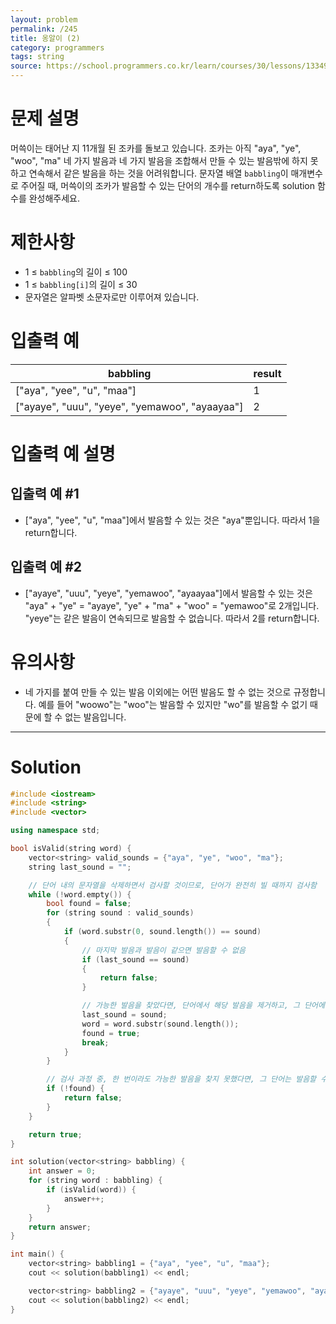 ```yaml
---
layout: problem
permalink: /245
title: 옹알이 (2)
category: programmers
tags: string
source: https://school.programmers.co.kr/learn/courses/30/lessons/133499
---
```


# 문제 설명

머쓱이는 태어난 지 11개월 된 조카를 돌보고 있습니다. 조카는 아직 "aya", "ye", "woo", "ma" 네 가지 발음과 네 가지 발음을 조합해서 만들 수 있는 발음밖에 하지 못하고 연속해서 같은 발음을 하는 것을 어려워합니다. 문자열 배열 `babbling`이 매개변수로 주어질 때, 머쓱이의 조카가 발음할 수 있는 단어의 개수를 return하도록 solution 함수를 완성해주세요.

# 제한사항

- 1 ≤ `babbling`의 길이 ≤ 100
- 1 ≤ `babbling[i]`의 길이 ≤ 30
- 문자열은 알파벳 소문자로만 이루어져 있습니다.

# 입출력 예

| babbling | result |
| --- | --- |
| ["aya", "yee", "u", "maa"] | 1 |
| ["ayaye", "uuu", "yeye", "yemawoo", "ayaayaa"] | 2 |

# 입출력 예 설명

## 입출력 예 #1

- ["aya", "yee", "u", "maa"]에서 발음할 수 있는 것은 "aya"뿐입니다. 따라서 1을 return합니다.

## 입출력 예 #2

- ["ayaye", "uuu", "yeye", "yemawoo", "ayaayaa"]에서 발음할 수 있는 것은 "aya" + "ye" = "ayaye", "ye" + "ma" + "woo" = "yemawoo"로 2개입니다. "yeye"는 같은 발음이 연속되므로 발음할 수 없습니다. 따라서 2를 return합니다.

# 유의사항

- 네 가지를 붙여 만들 수 있는 발음 이외에는 어떤 발음도 할 수 없는 것으로 규정합니다. 예를 들어 "woowo"는 "woo"는 발음할 수 있지만 "wo"를 발음할 수 없기 때문에 할 수 없는 발음입니다.

---

# Solution

```cpp
#include <iostream>
#include <string>
#include <vector>

using namespace std;

bool isValid(string word) {
    vector<string> valid_sounds = {"aya", "ye", "woo", "ma"};
    string last_sound = "";

    // 단어 내의 문자열을 삭제하면서 검사할 것이므로, 단어가 완전히 빌 때까지 검사함
    while (!word.empty()) {
        bool found = false;
        for (string sound : valid_sounds)
        {
            if (word.substr(0, sound.length()) == sound)
            {
                // 마지막 발음과 발음이 같으면 발음할 수 없음
                if (last_sound == sound)
                {
                    return false;
                }

                // 가능한 발음을 찾았다면, 단어에서 해당 발음을 제거하고, 그 단어에 대해 다시 발음 검사를 시작(break)함
                last_sound = sound;
                word = word.substr(sound.length());
                found = true;
                break;
            }
        }

        // 검사 과정 중, 한 번이라도 가능한 발음을 찾지 못했다면, 그 단어는 발음할 수 없는 단어임
        if (!found) {
            return false;
        }
    }

    return true;
}

int solution(vector<string> babbling) {
    int answer = 0;
    for (string word : babbling) {
        if (isValid(word)) {
            answer++;
        }
    }
    return answer;
}

int main() {
    vector<string> babbling1 = {"aya", "yee", "u", "maa"};
    cout << solution(babbling1) << endl;

    vector<string> babbling2 = {"ayaye", "uuu", "yeye", "yemawoo", "ayaayaa"};
    cout << solution(babbling2) << endl;
}
```
